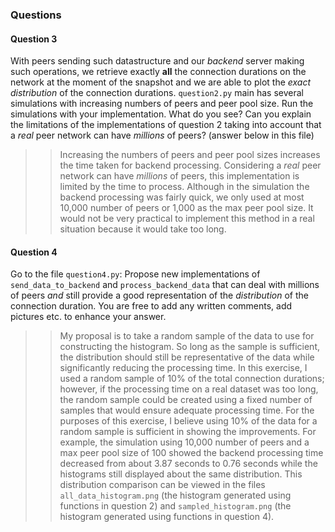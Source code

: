 ### Questions

#### Question 3

With peers sending such datastructure and our _backend_ server making such operations, we retrieve exactly **all** the connection durations on the network at the moment of the snapshot and we are able to plot the _exact distribution_ of the connection durations.
`question2.py` main has several simulations with increasing numbers of peers and peer pool size. Run the simulations with your implementation. What do you see? Can you explain the limitations of the implementations of question 2 taking into account that a _real_ peer network can have _millions_ of peers? (answer below in this file)

>> Increasing the numbers of peers and peer pool sizes increases the time taken for backend processing. Considering a _real_ peer network can have _millions_ of peers, this implementation is limited by the time to process. Although in the simulation the backend processing was fairly quick, we only used at most 10,000 number of peers or 1,000 as the max peer pool size. It would not be very practical to implement this method in a real situation because it would take too long.

#### Question 4

Go to the file `question4.py`:
Propose new implementations of `send_data_to_backend` and `process_backend_data` that can deal with millions of peers _and_ still provide a good representation of the _distribution_ of the connection duration. You are free to add any written comments, add pictures etc. to enhance your answer.

>> My proposal is to take a random sample of the data to use for constructing the histogram. So long as the sample is sufficient, the distribution should still be representative of the data while significantly reducing the processing time. In this exercise, I used a random sample of 10% of the total connection durations; however, if the processing time on a real dataset was too long, the random sample could be created using a fixed number of samples that would ensure adequate processing time. For the purposes of this exercise, I believe using 10% of the data for a random sample is sufficient in showing the improvements. For example, the simulation using 10,000 number of peers and a max peer pool size of 100 showed the backend processing time decreased from about 3.87 seconds to 0.76 seconds while the histograms still displayed about the same distribution. This distribution comparison can be viewed in the files `all_data_histogram.png` (the histogram generated using functions in question 2) and `sampled_histogram.png` (the histogram generated using functions in question 4).
